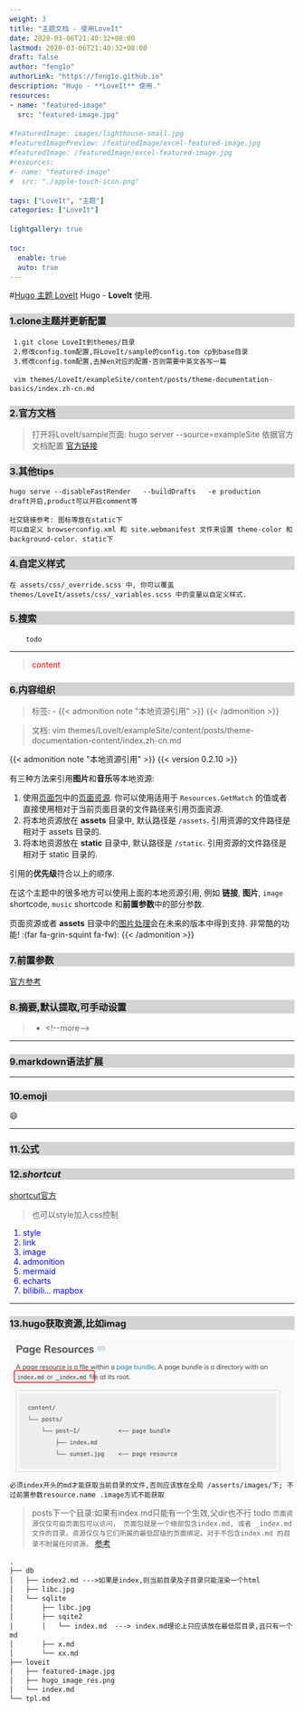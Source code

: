 ```yaml
---
weight: 3
title: "主题文档 - 使用LoveIt"
date: 2020-03-06T21:40:32+08:00
lastmod: 2020-03-06T21:40:32+08:00
draft: false
author: "feng1o"
authorLink: "https://feng1o.github.io"
description: "Hugo - **LoveIt** 使用."
resources:
- name: "featured-image"
  src: "featured-image.jpg"

#featuredImage: images/lighthouse-small.jpg
#featuredImagePreview: /featuredImage/excel-featured-image.jpg
#featuredImage: /featuredImage/excel-featured-image.jpg
#resources:
#- name: "featured-image"
#  src: "./apple-touch-icon.png"  

tags: ["LoveIt", "主题"]
categories: ["LoveIt"]

lightgallery: true 

toc:
  enable: true
  auto: true 
---
```


#[Hugo 主题 LoveIt](/images/Apple-Devices-Preview.png "Hugo 主题 LoveIt")
Hugo - **LoveIt** 使用.
<!--more-->

<style>
h3,h1 {
background : lightgray;
}

h3:hover {
color : red;
}

</style>

### <class h3>1.clone主题并更新配置</class>
```
 1.git clone LoveIt到themes/目录
 2.修改config.tom配置,将LoveIt/sample的config.tom cp到base目录
 3.修改config.tom配置,去掉en对应的配置-否则需要中英文各写一篇

 vim themes/LoveIt/exampleSite/content/posts/theme-documentation-basics/index.zh-cn.md
```

### 2.官方文档
> 打开将LoveIt/sample页面: hugo server --source=exampleSite
> 依据官方文档配置
<a href=https://hugoloveit.com/zh-cn/theme-documentation-basics/#32-%E7%BD%91%E7%AB%99%E5%9B%BE%E6%A0%87-%E6%B5%8F%E8%A7%88%E5%99%A8%E9%85%8D%E7%BD%AE-%E7%BD%91%E7%AB%99%E6%B8%85%E5%8D%95>官方链接</a>

### 3.其他tips
```
hugo serve --disableFastRender   --buildDrafts   -e production
draft开启,product可以开启comment等

社交链接参考: 图标等放在static下
可以自定义 browserconfig.xml 和 site.webmanifest 文件来设置 theme-color 和 background-color. static下
```

### 4.自定义样式
```
在 assets/css/_override.scss 中, 你可以覆盖 themes/LoveIt/assets/css/_variables.scss 中的变量以自定义样式.
```

### 5.搜索
```
    todo
```

---

> <span style="color:red"> content </span>
### 6.内容组织
> 标签:  - {\{< admonition note "本地资源引用" >}}  {\{< /admonition >}} 

> 文档:  vim  themes/LoveIt/exampleSite/content/posts/theme-documentation-content/index.zh-cn.md

{{< admonition note "本地资源引用" >}}
{{< version 0.2.10 >}}

有三种方法来引用**图片**和**音乐**等本地资源:

1. 使用[页面包](https://gohugo.io/content-management/page-bundles/)中的[页面资源](https://gohugo.io/content-management/page-resources/).
   你可以使用适用于 `Resources.GetMatch` 的值或者直接使用相对于当前页面目录的文件路径来引用页面资源.
2. 将本地资源放在 **assets** 目录中, 默认路径是 `/assets`.
   引用资源的文件路径是相对于 assets 目录的.
3. 将本地资源放在 **static** 目录中, 默认路径是 `/static`.
   引用资源的文件路径是相对于 static 目录的.

引用的**优先级**符合以上的顺序.

在这个主题中的很多地方可以使用上面的本地资源引用,
例如 **链接**, **图片**, `image` shortcode, `music` shortcode 和**前置参数**中的部分参数.

页面资源或者 **assets** 目录中的[图片处理](https://gohugo.io/content-management/image-processing/)会在未来的版本中得到支持.
非常酷的功能! :(far fa-grin-squint fa-fw):
{{< /admonition >}}

### 7.前置参数
[官方参考](https://hugoloveit.com/zh-cn/theme-documentation-content/#front-matter)

### 8.摘要,默认提取,可手动设置
> - \<!--more-->

---


### 9.markdown语法扩展

---

### 10.emoji

:smile:

---

### 11.公式

### 12.***shortcut***
[shortcut官方](https://hugoloveit.com/zh-cn/theme-documentation-extended-shortcodes/#11-script)
> 也可以style加入css控制
<ol>
<li style="color:blue; ">style </li>
<li style="color:blue; ">link </li>
<li style="color:blue; ">image </li>
<li style="color:blue; ">admonition </li>
<li style="color:blue; ">mermaid </li>
<li style="color:blue; ">echarts </li>
<li style="color:blue; ">bilibili... mapbox</li>
</ol>

---

### 13.hugo获取资源,比如imag
![image res获取位置](hugo_image_res.png "<a href=https://gohugo.io/content-management/image-processing/#image-resources>官网链接</a>")
`必须index开头的md才能获取当前目录的文件,否则应该放在全局 /asserts/images/下; 不过前置参数resource.name .image方式不能获取`
> posts下一个目录:如果有index.md只能有一个生效,父dir也不行 todo
`页面资源仅仅可由页面包可以访问， 页面包就是一个根部包含index.md, 或者 _index.md文件的目录。资源仅仅与它们所属的最低层级的页面绑定。对于不包含index.md 的目录不附属任何资源。` [参考](https://www.andbible.com/post/hugo-content-management-page-resources/)
```
.
├── db
│   ├── index2.md --->如果是index,则当前目录及子目录只能渲染一个html
│   ├── libc.jpg
│   └── sqlite
│       ├── libc.jpg
│       ├── sqite2
│       │   └── index.md  ---> index.md理论上只应该放在最低层目录,且只有一个md
│       ├── x.md
│       └── xx.md
├── loveit
│   ├── featured-image.jpg
│   ├── hugo_image_res.png
│   └── index.md 
└── tpl.md
```



